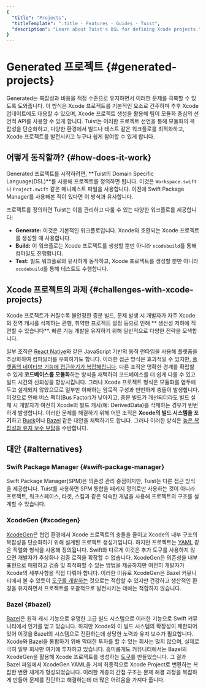 ```yaml
---
{
  "title": "Projects",
  "titleTemplate": ":title · Features · Guides · Tuist",
  "description": "Learn about Tuist's DSL for defining Xcode projects."
}
---
```

# Generated 프로젝트 {#generated-projects}

Generated는 복잡성과 비용을 적정 수준으로 유지하면서 이러한 문제를 극복할 수 있도록 도와줍니다. 이 방식은 Xcode 프로젝트를
기본적인 요소로 간주하며 추후 Xcode 업데이트에도 대응할 수 있으며, Xcode 프로젝트 생성을 활용해 팀이 모듈화 중심의 선언적 API를
사용할 수 있게 합니다. Tuist는 이러한 프로젝트 선언을 통해 모듈화의 복잡성을 단순화하고, 다양한 환경에서 빌드나 테스트 같은 워크플로를
최적화하고, Xcode 프로젝트를 발전시키고 누구나 쉽게 참여할 수 있게 합니다.

## 어떻게 동작할까? {#how-does-it-work}

Generated 프로젝트를 시작하려면, **Tuist의 Domain Specific Language(DSL)**를 사용해 프로젝트를 정의하면
됩니다. 이것은 `Workspace.swift`나 `Project.swift` 같은 매니페스트 파일을 사용합니다. 이전에 Swift
Package Manager를 사용해본 적이 있다면 이 방식과 유사합니다.

프로젝트를 정의하면 Tuist는 이를 관리하고 다룰 수 있는 다양한 워크플로를 제공합니다:

- **Generate:** 이것은 기본적인 워크플로입니다. Xcode와 호환되는 Xcode 프로젝트를 생성할 때 사용합니다.
- **<LocalizedLink href="/guides/features/build">Build</LocalizedLink>:** 이
  워크플로는 Xcode 프로젝트를 생성할 뿐만 아니라 `xcodebuild`를 통해 컴파일도 진행합니다.
- **<LocalizedLink href="/guides/features/test">Test</LocalizedLink>:** 빌드 워크플로와
  유사하게 동작하고, Xcode 프로젝트를 생성할 뿐만 아니라 `xcodebuild`를 통해 테스트도 수행합니다.

## Xcode 프로젝트의 과제 {#challenges-with-xcode-projects}

Xcode 프로젝트가 커질수록 불안정한 증분 빌드, 문제 발생 시 개발자가 자주 Xcode의 전역 캐시를 삭제하는 관행, 취약한 프로젝트 설정
등으로 인해 ** 생산성 저하에 직면할 수 있습니다**. 빠른 기능 개발을 유지하기 위해 일반적으로 다양한 전략을 모색합니다.

일부 조직은 [React Native](https://reactnative.dev/)와 같은 JavaScript 기반의 동적 런타임을 사용해
플랫폼을 추상화하여 컴파일러를 우회하기도 합니다. 이러한 접근 방식은 효과적일 수 있지만, [플랫폼의 네이티브 기능에 접근하기가
복잡해집니다](https://shopify.engineering/building-app-clip-react-native). 다른 조직은 명확한
경계를 확립할 수 있게 **코드베이스를 모듈화**하는 방식을 채택하여 코드베이스를 더 쉽게 다룰 수 있고 빌드 시간의 신뢰성을 향상시킵니다.
그러나 Xcode 프로젝트 형식은 모듈화를 염두에 두고 설계되지 않았으므로 일부만 이해하는 암묵적 구성과 빈번하게 충돌이 발생합니다. 이것으로
인해 버스 팩터(Bus Factor)가 낮아지고, 증분 빌드가 개선되더라도 빌드 실패 시 개발자가 여전히 Xcode의 빌드 캐시(예:
DerivedData)를 삭제하는 경우가 빈번하게 발생합니다. 이러한 문제를 해결하기 위해 어떤 조직은 **Xcode의 빌드 시스템을
포기**하고 [Buck](https://buck.build/)이나 [Bazel](https://bazel.build/) 같은 대안을 채택하기도
합니다. 그러나 이러한 방식은 [높은 복잡성과 유지 보수 부담](https://bazel.build/migrate/xcode)을 수반합니다.


## 대안 {#alternatives}

### Swift Package Manager {#swift-package-manager}

Swift Package Manager(SPM)은 의존성 관리 중점이지만, Tuist는 다른 접근 방식을 제공합니다. Tuist를 사용하면
SPM 통합을 패키지 정의로만 사용하는 것이 아니라 프로젝트, 워크스페이스, 타겟, 스킴과 같은 익숙한 개념을 사용해 프로젝트의 구조를 설계할
수 있습니다.

### XcodeGen {#xcodegen}

[XcodeGen](https://github.com/yonaskolb/XcodeGen)은 협업 환경에서 Xcode 프로젝트의 충돌을 줄이고
Xcode의 내부 구조의 복잡성을 단순화하기 위해 설계된 프로젝트 생성기입니다. 하지만 프로젝트는 [YAML](https://yaml.org/)
같은 직렬화 형식을 사용해 정의됩니다. Swift와 다르게 이것은 추가 도구를 사용하지 않으면 개발자가 추상화나 검증 로직을 확장할 수
없습니다. XcodeGen은 의존성을 내부 표현으로 매핑하고 검증 및 최적화할 수 있는 방법을 제공하지만 여전히 개발자가 Xcode의 세부사항을
직접 다뤄야 합니다. 이러한 이유로 XcodeGen은 Bazel 커뮤니티에서 볼 수 있듯이 [도구를
개발하는](https://github.com/MobileNativeFoundation/rules_xcodeproj) 것으로는 적합할 수 있지만
건강하고 생산적인 환경을 유지하면서 프로젝트를 포괄적으로 발전시키는 데에는 적합하지 않습니다.

### Bazel {#bazel}

[Bazel](https://bazel.build)은 원격 캐시 기능으로 유명한 고급 빌드 시스템으로 이러한 기능으로 Swift 커뮤니티에서
인기를 얻고 있습니다. 하지만 Xcode와 이 빌드 시스템의 확장성이 제한되어 있어 이것을 Bazel의 시스템으로 전환하는데 상당한 노력과 유지
보수가 필요합니다. Xcode와 Bazel을 통합하기 위해 막대한 투자를 할 수 있는 회사는 많지 않으며, 실제로 극히 일부 회사만 여기에
투자하고 있습니다. 흥미롭게도 커뮤니티에서는 Bazel의 XcodeGen을 활용해 Xcode 프로젝트를 생성하는
[도구](https://github.com/MobileNativeFoundation/rules_xcodeproj)를 만들었습니다. 그 결과
Bazel 파일에서 XcodeGen YAML을 거쳐 최종적으로 Xcode Project로 변환하는 복잡한 변환 체계가 형성되었습니다. 이러한
계층의 간접 구조는 문제 해결 과정을 복잡하게 만들어 문제를 진단하고 해결하는데 더 많은 어려움을 가져다 줍니다.
